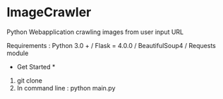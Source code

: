 # ImageCrawler
Python Webapplication crawling images from user input URL

Requirements : Python 3.0 + / Flask = 4.0.0 / BeautifulSoup4 / Requests module

* Get Started *
1) git clone 
2) In command line : python main.py

